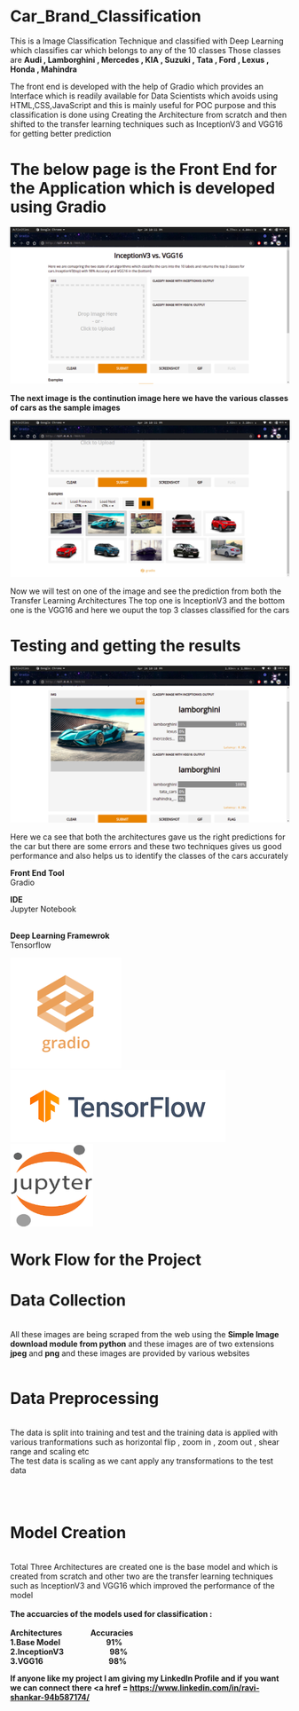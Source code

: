 # Car_Brand_Classification
This is a Image Classification Technique and classified with Deep Learning which classifies car which belongs to any of the 10 classes
Those classes are <b>Audi , Lamborghini , Mercedes , KIA , Suzuki , Tata , Ford , Lexus , Honda , Mahindra</b>

The front end is developed with the help of Gradio which provides an Interface which is readily available for Data Scientists which avoids using HTML,CSS,JavaScript and this is mainly useful for POC purpose and this classification is done using Creating the Architecture from scratch and then shifted to the transfer learning techniques such as InceptionV3 and VGG16 for getting better prediction

<h1>The below page is the Front End for the Application which is developed using Gradio</h1>

<img src = "fend.png">

<b>The next image is the continution image here we have the various classes of cars as the sample images</b>

<img src = "fe1.png">


Now we will test on one of the image and see the prediction from both the Transfer Learning Architectures
The top one is InceptionV3 and the bottom one is the VGG16 and here we ouput the top 3 classes classified for the cars
<br>
<h1>Testing and getting the results</h1>
<img src="lamb1.png">


Here we ca see that both the architectures gave us the right predictions for the car but there are some errors and these two techniques gives us good performance and also helps us to identify the classes of the cars accurately

<b>Front End Tool</b> <br>
Gradio <br>

<b>IDE</b><br>
Jupyter Notebook

<br>
<b>Deep Learning Framewrok</b><br>
 Tensorflow
 

<img src= "gradio.png">  &nbsp;&nbsp;&nbsp;&nbsp;    <img src="tf.png">    &nbsp;&nbsp;&nbsp;&nbsp;   <img src="jupyter.png" height=150 width= 150>

<h1>Work Flow for the Project</h1>

<h1>Data Collection</h1><br>
All these images are being scraped from the web using the <b>Simple Image download module from python</b> and these images are of two extensions <b>jpeg</b> and <b>png</b> and these images are provided by various websites
<br><br>

<h1>Data Preprocessing</h1><br> 
The data is split into training and test and the training data is applied with various tranformations such as horizontal flip , zoom in , zoom out , shear range and scaling etc
<br>
The test data is scaling as we cant apply any transformations to the test data

<br><br>

<h1>Model Creation</h1> <br>
Total Three Architectures are created one is the base model and which is created from scratch and other two are the transfer learning techniques such as InceptionV3 and VGG16 which improved the performance of the model<br>
<br>
<b>The accuarcies of the models used for classification :</b> <br><br>
<b>Architectures</b>&nbsp;&nbsp;&nbsp;&nbsp;&nbsp;&nbsp;&nbsp;&nbsp;&nbsp;&nbsp;&nbsp;&nbsp;      <b>Accuracies</b><br>
<b>1.Base Model</b>&nbsp;&nbsp;&nbsp;&nbsp;&nbsp;&nbsp;&nbsp;&nbsp;&nbsp;&nbsp;&nbsp;&nbsp;&nbsp;&nbsp;&nbsp;&nbsp;&nbsp;&nbsp;&nbsp;&nbsp;          <b>91%</b>  <br>
<b>2.InceptionV3</b>&nbsp;&nbsp;&nbsp;&nbsp;&nbsp;&nbsp;&nbsp;&nbsp;&nbsp;&nbsp;&nbsp;&nbsp;&nbsp;&nbsp;&nbsp;&nbsp;&nbsp;&nbsp;&nbsp;&nbsp;      <b>98%</b> <br>
<b>3.VGG16</b>&nbsp;&nbsp;&nbsp;&nbsp;&nbsp;&nbsp;&nbsp;&nbsp;&nbsp;&nbsp;&nbsp;&nbsp;&nbsp;&nbsp;&nbsp;&nbsp;&nbsp;&nbsp;&nbsp;&nbsp;&nbsp;&nbsp;&nbsp;&nbsp;&nbsp;&nbsp;&nbsp;&nbsp;&nbsp;    <b>98%</b>


<b>If anyone like my project I am giving my LinkedIn Profile and if you want we can connect there<b>
 <a href = https://www.linkedin.com/in/ravi-shankar-94b587174/</a>
